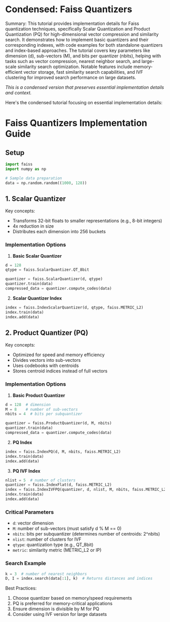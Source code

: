 # Condensed: Faiss Quantizers

Summary: This tutorial provides implementation details for Faiss quantization techniques, specifically Scalar Quantization and Product Quantization (PQ) for high-dimensional vector compression and similarity search. It demonstrates how to implement basic quantizers and their corresponding indexes, with code examples for both standalone quantizers and index-based approaches. The tutorial covers key parameters like dimension (d), sub-vectors (M), and bits per quantizer (nbits), helping with tasks such as vector compression, nearest neighbor search, and large-scale similarity search optimization. Notable features include memory-efficient vector storage, fast similarity search capabilities, and IVF clustering for improved search performance on large datasets.

*This is a condensed version that preserves essential implementation details and context.*

Here's the condensed tutorial focusing on essential implementation details:

# Faiss Quantizers Implementation Guide

## Setup
```python
import faiss
import numpy as np

# Sample data preparation
data = np.random.random((1000, 128))
```

## 1. Scalar Quantizer

Key concepts:
- Transforms 32-bit floats to smaller representations (e.g., 8-bit integers)
- 4x reduction in size
- Distributes each dimension into 256 buckets

### Implementation Options

1. **Basic Scalar Quantizer**
```python
d = 128
qtype = faiss.ScalarQuantizer.QT_8bit

quantizer = faiss.ScalarQuantizer(d, qtype)
quantizer.train(data)
compressed_data = quantizer.compute_codes(data)
```

2. **Scalar Quantizer Index**
```python
index = faiss.IndexScalarQuantizer(d, qtype, faiss.METRIC_L2)
index.train(data)
index.add(data)
```

## 2. Product Quantizer (PQ)

Key concepts:
- Optimized for speed and memory efficiency
- Divides vectors into sub-vectors
- Uses codebooks with centroids
- Stores centroid indices instead of full vectors

### Implementation Options

1. **Basic Product Quantizer**
```python
d = 128  # dimension
M = 8    # number of sub-vectors
nbits = 4  # bits per subquantizer

quantizer = faiss.ProductQuantizer(d, M, nbits)
quantizer.train(data)
compressed_data = quantizer.compute_codes(data)
```

2. **PQ Index**
```python
index = faiss.IndexPQ(d, M, nbits, faiss.METRIC_L2)
index.train(data)
index.add(data)
```

3. **PQ IVF Index**
```python
nlist = 5  # number of clusters
quantizer = faiss.IndexFlat(d, faiss.METRIC_L2)
index = faiss.IndexIVFPQ(quantizer, d, nlist, M, nbits, faiss.METRIC_L2)
index.train(data)
index.add(data)
```

### Critical Parameters
- `d`: vector dimension
- `M`: number of sub-vectors (must satisfy d % M == 0)
- `nbits`: bits per subquantizer (determines number of centroids: 2^nbits)
- `nlist`: number of clusters for IVF
- `qtype`: quantization type (e.g., QT_8bit)
- `metric`: similarity metric (METRIC_L2 or IP)

### Search Example
```python
k = 3  # number of nearest neighbors
D, I = index.search(data[:1], k)  # Returns distances and indices
```

Best Practices:
1. Choose quantizer based on memory/speed requirements
2. PQ is preferred for memory-critical applications
3. Ensure dimension is divisible by M for PQ
4. Consider using IVF version for large datasets